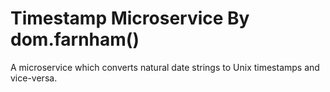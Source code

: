 # Timestamp Microservice By dom.farnham()

A microservice which converts natural date strings to Unix timestamps and vice-versa.